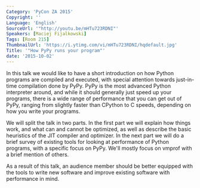 ```yaml
---
Category: 'PyCon ZA 2015'
Copyright: ''
Language: 'English'
SourceUrl: '"http://youtu.be/mHTu723RDNI"'
Speakers: [Maciej Fijalkowski]
Tags: [Room 215]
ThumbnailUrl: 'https://i.ytimg.com/vi/mHTu723RDNI/hqdefault.jpg'
Title: '"How PyPy runs your program"'
date: '2015-10-02'
---
```

In this talk we would like to have a short introduction on how Python
programs are compiled and executed, with special attention towards
just-in-time compilation done by PyPy. PyPy is the most advanced Python
interpreter around, and while it should generally just speed up your programs,
there is a wide range of performance that you can get out of PyPy, ranging from
slightly faster than CPython to C speeds, depending on how you write your
programs.

We will split the talk in two parts. In the first part we will explain
how things work, and what can and cannot be optimized, as well as describe
the basic heuristics of the JIT compiler and optimizer. In the next part we will
do a brief survey of existing tools for looking at performance of Python programs,
with a specific focus on PyPy. We'll mostly focus on vmprof with a brief mention of others.

As a result of this talk, an audience member should be better equipped with
the tools to write new software and improve existing software with performance
in mind.
